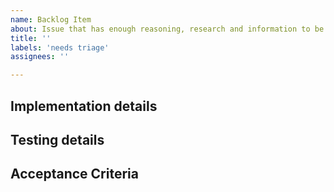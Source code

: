 ```yaml
---
name: Backlog Item
about: Issue that has enough reasoning, research and information to be implemented
title: ''
labels: 'needs triage'
assignees: ''

---
```


<!--- Provide a general summary of the issue in the Title above -->

## Implementation details
<!-- Enter description of implementation that may help dev team  -->

## Testing details
<!-- Enter description of special test-cases-->

## Acceptance Criteria
<!-- Enter the conditions of satisfaction here. That is, the conditions that will satisfy the user/persona that the goal/benefit/value has been achieved -->